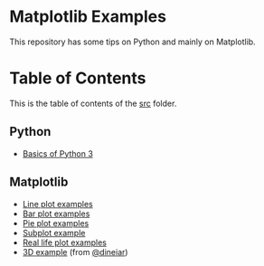 # Matplotlib Examples

This repository has some tips on Python and mainly on Matplotlib.


# Table of Contents

This is the table of contents of the [src](src) folder.

## Python

- [Basics of Python 3](src/StartingUpWithPython.ipynb)

## Matplotlib

- [Line plot examples](src/MatplotlibLinePlotExamples.ipynb)
- [Bar plot examples](src/MatplotlibBarPlotExamples.ipynb)
- [Pie plot examples](src/MatplotlibPiePlotExamples.ipynb)
- [Subplot example](src/MatplotlibSubplotExample.ipynb)
- [Real life plot examples](src/RealLifePlotExamples.ipynb)
- [3D example](src/Matplotlib3DExample.ipynb) (from [@dineiar](https://github.com/dineiar))